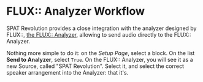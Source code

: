# FLUX:: Analyzer Workflow

SPAT Revolution provides a close integration with the analyzer designed by FLUX::, [the FLUX:: Analyzer](https://www.flux.audio/project/flux-analyzer/), allowing to send audio directly to the FLUX:: Analyzer.


Nothing more simple to do it: on the *Setup Page*, select a block. On the list **Send to Analyzer**, select <code>True</code>.
On the FLUX:: Analyzer, you will see it as a new Source, called "SPAT Revolution". Select it, and select the correct speaker arrangement into the Analyzer: that it's.